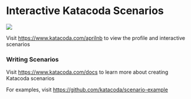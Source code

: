 # Interactive Katacoda Scenarios

[![](http://shields.katacoda.com/katacoda/aprilnb/count.svg)](https://www.katacoda.com/aprilnb "Get your profile on Katacoda.com")

Visit https://www.katacoda.com/aprilnb to view the profile and interactive scenarios

### Writing Scenarios
Visit https://www.katacoda.com/docs to learn more about creating Katacoda scenarios

For examples, visit https://github.com/katacoda/scenario-example
